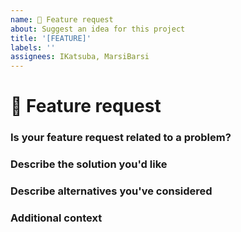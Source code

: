 ```yaml
---
name: 🚀 Feature request
about: Suggest an idea for this project
title: '[FEATURE]'
labels: ''
assignees: IKatsuba, MarsiBarsi
---
```


# 🚀 Feature request

### Is your feature request related to a problem?

<!-- A clear and concise description of what the problem is. Ex. -->
<!-- ✍️edit: -->

### Describe the solution you'd like

<!-- A clear and concise description of what you want to happen -->
<!-- ✍️edit: -->

### Describe alternatives you've considered

<!-- A clear and concise description of any alternative solutions or features you've considered  -->
<!-- ✍️edit: -->

### Additional context

<!-- Add any other context or screenshots about the feature request here -->
<!-- ✍️edit: -->
